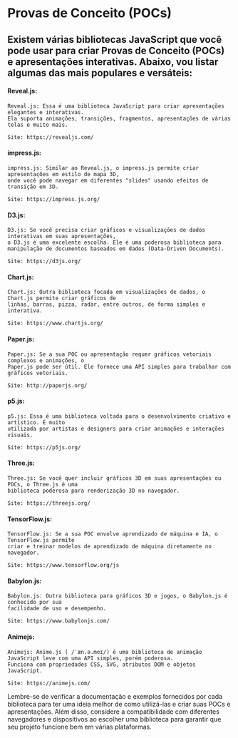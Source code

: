 # Provas de Conceito (POCs)

## Existem várias bibliotecas JavaScript que você pode usar para criar Provas de Conceito (POCs) e apresentações interativas. Abaixo, vou listar algumas das mais populares e versáteis:


#### Reveal.js: 
````
Reveal.js: Essa é uma biblioteca JavaScript para criar apresentações elegantes e interativas.
Ela suporta animações, transições, fragmentos, apresentações de várias telas e muito mais.

Site: https://revealjs.com/
````

#### impress.js:
````
impress.js: Similar ao Reveal.js, o impress.js permite criar apresentações em estilo de mapa 3D,
onde você pode navegar em diferentes "slides" usando efeitos de transição em 3D.

Site: https://impress.js.org/
````

#### D3.js:
````
D3.js: Se você precisa criar gráficos e visualizações de dados interativas em suas apresentações,
o D3.js é uma excelente escolha. Ele é uma poderosa biblioteca para manipulação de documentos baseados em dados (Data-Driven Documents).

Site: https://d3js.org/
````

#### Chart.js:
````
Chart.js: Outra biblioteca focada em visualizações de dados, o Chart.js permite criar gráficos de
linhas, barras, pizza, radar, entre outros, de forma simples e interativa.

Site: https://www.chartjs.org/
````

#### Paper.js:
````
Paper.js: Se a sua POC ou apresentação requer gráficos vetoriais complexos e animações, o
Paper.js pode ser útil. Ele fornece uma API simples para trabalhar com gráficos vetoriais.

Site: http://paperjs.org/
````

#### p5.js:
````
p5.js: Essa é uma biblioteca voltada para o desenvolvimento criativo e artístico. É muito
utilizada por artistas e designers para criar animações e interações visuais.

Site: https://p5js.org/
````

#### Three.js:
````
Three.js: Se você quer incluir gráficos 3D em suas apresentações ou POCs, o Three.js é uma
biblioteca poderosa para renderização 3D no navegador.

Site: https://threejs.org/
````

#### TensorFlow.js:
````
TensorFlow.js: Se a sua POC envolve aprendizado de máquina e IA, o TensorFlow.js permite
criar e treinar modelos de aprendizado de máquina diretamente no navegador.

Site: https://www.tensorflow.org/js
````

#### Babylon.js: 
````
Babylon.js: Outra biblioteca para gráficos 3D e jogos, o Babylon.js é conhecido por sua
facilidade de uso e desempenho.

Site: https://www.babylonjs.com/
````

#### Animejs: 
````
Animejs: Anime.js ( /ˈæn.ə.meɪ/) é uma biblioteca de animação JavaScript leve com uma API simples, porém poderosa.
Funciona com propriedades CSS, SVG, atributos DOM e objetos JavaScript.

Site: https://animejs.com/
````

Lembre-se de verificar a documentação e exemplos fornecidos por cada biblioteca para ter uma ideia melhor de como utilizá-las e criar suas POCs e apresentações. Além disso, considere a compatibilidade com diferentes navegadores e dispositivos ao escolher uma biblioteca para garantir que seu projeto funcione bem em várias plataformas.
